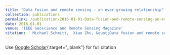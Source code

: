 ```yaml
---
title: "Data fusion and remote sensing - an ever-growing relationship"
collection: publications
permalink: /publication/2016-01-01-Data-fusion-and-remote-sensing-an-ever-growing-relationship
date: 2016-01-01
venue: 'IEEE Geoscience and Remote Sensing Magazine'
citation: ' Michael Schmitt,  Xiao Zhu, &quot;Data fusion and remote sensing - an ever-growing relationship.&quot; IEEE Geoscience and Remote Sensing Magazine, 2016.'
---
```

Use [Google Scholar](https://scholar.google.com/scholar?q=Data+fusion+and+remote+sensing+++an+ever+growing+relationship){:target="_blank"} for full citation